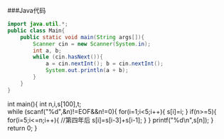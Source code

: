###Java代码
```JAVA
import java.util.*;
public class Main{
 	public static void main(String args[]){
 		Scanner cin = new Scanner(System.in);
 		int a, b;
 		while (cin.hasNext()){
 			a = cin.nextInt(); b = cin.nextInt();
 			System.out.println(a + b);
 		}
 	}
}
```

int main(){
    int n,i,s[100],t;       
    while (scanf("%d",&n)!=EOF&&n!=0){
        for(i=1;i<5;i++){
           s[i]=i;
        }
        if(n>=5){
           for(i=5;i<=n;i++){   //第四年后
              s[i]=s[i-3]+s[i-1];
           }
        }
        printf("%d\n",s[n]);
    }
    return 0;
}